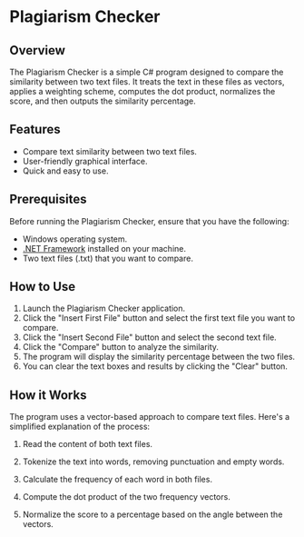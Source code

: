 # Plagiarism Checker

## Overview

The Plagiarism Checker is a simple C# program designed to compare the similarity between two text files. It treats the text in these files as vectors, applies a weighting scheme, computes the dot product, normalizes the score, and then outputs the similarity percentage.

## Features

- Compare text similarity between two text files.
- User-friendly graphical interface.
- Quick and easy to use.

## Prerequisites

Before running the Plagiarism Checker, ensure that you have the following:

- Windows operating system.
- [.NET Framework](https://dotnet.microsoft.com/download/dotnet-framework) installed on your machine.
- Two text files (.txt) that you want to compare.

## How to Use

1. Launch the Plagiarism Checker application.
2. Click the "Insert First File" button and select the first text file you want to compare.
3. Click the "Insert Second File" button and select the second text file.
4. Click the "Compare" button to analyze the similarity.
5. The program will display the similarity percentage between the two files.
6. You can clear the text boxes and results by clicking the "Clear" button.

## How it Works

The program uses a vector-based approach to compare text files. Here's a simplified explanation of the process:

1. Read the content of both text files.

2. Tokenize the text into words, removing punctuation and empty words.

3. Calculate the frequency of each word in both files.

4. Compute the dot product of the two frequency vectors.

5. Normalize the score to a percentage based on the angle between the vectors.

